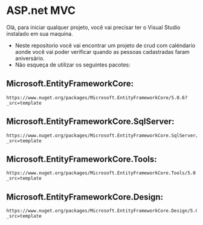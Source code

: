 # ASP.net MVC 
Olá, para iniciar qualquer projeto, você vai precisar ter o Visual Studio instalado em sua maquina.
- Neste repositorio você vai encontrar um projeto de crud com caléndario aonde você vai poder verificar quando as pessoas cadastradas faram aniversário.
- Não esqueça de utilizar os seguintes pacotes:

## Microsoft.EntityFrameworkCore:
```
https://www.nuget.org/packages/Microsoft.EntityFrameworkCore/5.0.6?_src=template
```

## Microsoft.EntityFrameworkCore.SqlServer:
```
https://www.nuget.org/packages/Microsoft.EntityFrameworkCore.SqlServer/5.0.6?_src=template
```

## Microsoft.EntityFrameworkCore.Tools:
```
https://www.nuget.org/packages/Microsoft.EntityFrameworkCore.Tools/5.0.6?_src=template
```

## Microsoft.EntityFrameworkCore.Design:
```
https://www.nuget.org/packages/Microsoft.EntityFrameworkCore.Design/5.0.6?_src=template
```





